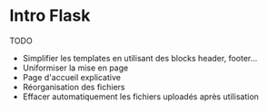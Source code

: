 # Intro Flask

TODO
- Simplifier les templates en utilisant des blocks header, footer...
- Uniformiser la mise en page
- Page d'accueil explicative
- Réorganisation des fichiers
- Effacer automatiquement les fichiers uploadés après utilisation